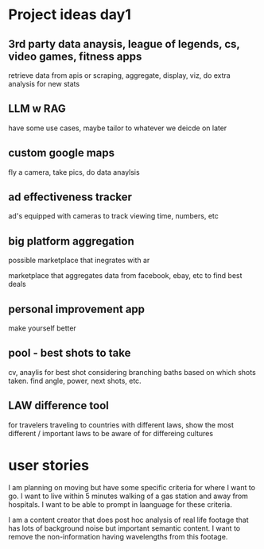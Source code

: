 # Project ideas day1

## 3rd party data anaysis, league of legends, cs, video games, fitness apps

retrieve data from apis or scraping, aggregate, display, viz, do extra analysis for new stats

## LLM w RAG

have some use cases, maybe tailor to whatever we deicde on later

## custom google maps
 
fly a camera, take pics, do data anaylsis

## ad effectiveness tracker

ad's equipped with cameras to track viewing time, numbers, etc

## big platform aggregation

possible marketplace that inegrates with ar

marketplace that aggregates data from facebook, ebay, etc to find best deals 

## personal improvement app

make yourself better

## pool - best shots to take

cv, anaylis for best shot considering branching baths based on which shots taken. find angle, power, next shots, etc.

## LAW difference tool

for travelers traveling to countries with different laws, show the most different / important laws to be aware of for differeing cultures


# user stories

I am planning on moving but have some specific criteria for where I want to go. I want to live within 5 minutes walking of a gas station and away from hospitals. I want to be able to prompt in laanguage for these criteria.


I am a content creator that does post hoc analysis of real life footage that has lots of background noise but important semantic content. I want to remove the non-information having wavelengths from this footage.

